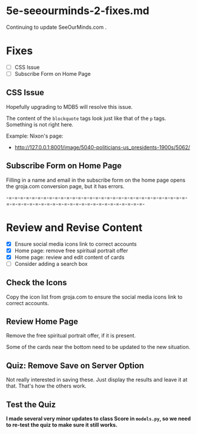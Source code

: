 
# 5e-seeourminds-2-fixes.md

Continuing to update SeeOurMinds.com .

# Fixes

- [ ] CSS Issue
- [ ] Subscribe Form on Home Page

## CSS Issue

Hopefully upgrading to MDB5 will resolve this issue.

The content of the `blockquote` tags look just like that of the `p` tags.
Something is not right here.

Example: Nixon's page:

- http://127.0.0.1:8001/image/5040-politicians-us_presidents-1900s/5062/

## Subscribe Form on Home Page

Filling in a name and email in the subscribe form on the home page opens the groja.com conversion page, but it has errors.

-=-=-=-=-=-=-=-=-=-=-=-=-=-=-=-=-=-=-=-=-=-=-=-=-=-=-=-=-=-=-=-=-=-=-=-=-=-=-=-=-=-=-=-=-=-=-=-=-=-=-=-=-=-=-=-

# Review and Revise Content

- [x] Ensure social media icons link to correct accounts
- [x] Home page: remove free spiritual portrait offer
- [x] Home page: review and edit content of cards
- [ ] Consider adding a search box

## Check the Icons

Copy the icon list from groja.com to ensure the social media icons link to correct accounts.

## Review Home Page

Remove the free spiritual portrait offer, if it is present.

Some of the cards near the bottom need to be updated to the new situation.

## Quiz: Remove Save on Server Option

Not really interested in saving these.  Just display the results and leave it at that.  That's how the others work.

## Test the Quiz

**I made several very minor updates to class Score in `models.py`, so we need to re-test the quiz to make sure it still works.**

